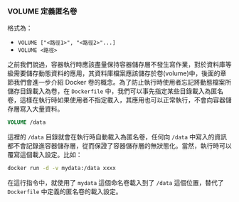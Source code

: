 ### VOLUME 定義匿名卷

格式為：

* `VOLUME ["<路徑1>", "<路徑2>"...]`
* `VOLUME <路徑>`

之前我們說過，容器執行時應該盡量保持容器儲存層不發生寫作業，對於資料庫等級需要儲存動態資料的應用，其資料庫檔案應該儲存於卷(volume)中，後面的章節我們會進一步介紹 Docker 卷的概念。為了防止執行時使用者忘記將動態檔案所儲存目錄載入為卷，在 `Dockerfile` 中，我們可以事先指定某些目錄載入為匿名卷，這樣在執行時如果使用者不指定載入，其應用也可以正常執行，不會向容器儲存層寫入大量資料。

```Dockerfile
VOLUME /data
```

這裡的 `/data` 目錄就會在執行時自動載入為匿名卷，任何向 `/data` 中寫入的資訊都不會記錄進容器儲存層，從而保證了容器儲存層的無狀態化。當然，執行時可以覆寫這個載入設定。比如：

```bash
docker run -d -v mydata:/data xxxx
```

在這行指令中，就使用了 `mydata` 這個命名卷載入到了 `/data` 這個位置，替代了 `Dockerfile` 中定義的匿名卷的載入設定。
